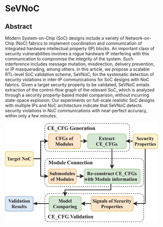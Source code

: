 # SeVNoC

## Abstract
Modern System-on-Chip (SoC) designs include a variety of Network-on-Chip (NoC) fabrics to implement coordination and communication of integrated hardware intellectual property (IP) blocks. An important class of security vulnerabilities involves a rogue hardware IP interfering with this communication to compromise the integrity of the system. Such interference includes message mutation, misdirection, delivery prevention, or IP masquerading, among others. In this article, we propose a scalable RTL-level SoC validation scheme, SeVNoC, for the systematic detection of security violations in inter-IP communications for SoC designs with NoC fabrics. Given a target security property to be validated, SeVNoC entails extraction of the control-flow graph of the relevant SoC, which is analyzed through a security property-based model comparison, without incurring state-space explosion. Our experiments on full-scale realistic SoC designs with multiple IPs and NoC architecture indicate that SeVNoC detects security violations in NoC communications with near-perfect accuracy, within only a few minutes.

![SeVNoC Framework.](Figures/meng4-3179307-large.gif)

